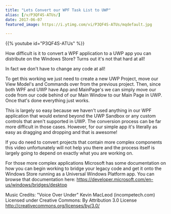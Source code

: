 ```yaml
---
title: "Lets Convert our WPF Task List to UWP"
alias: [/v/P3QF4S-ATUs/]
date: 2017-06-07
featured_image: https://i.ytimg.com/vi/P3QF4S-ATUs/mqdefault.jpg

---
```


{{% youtube id="P3QF4S-ATUs" %}}

How difficult is it to convert a WPF application to a UWP app you can distribute on the Windows Store? Turns out it's not that hard at all!

In fact we don't have to change any code at all!

To get this working we just need to create a new UWP Project, move our View Model's and Commands over from the previous project. Then, since both WPF and UWP have App and MainPage's we can simply move our code from our code behind of our Main Window to our Main Page in UWP. Once that's done everything just works.

This is largely so easy because we haven't used anything in our WPF application that would extend beyond the UWP Sandbox or any custom controls that aren't supported in UWP. The conversion process can be far more difficult in those cases. However, for our simple app it's literally as easy as dragging and dropping and that is awesome!

If you do need to convert projects that contain more complex components this video unfortunately will not help you there and the process itself is largely going to depend on exactly what you are working on.

For those more complex applications Microsoft has some documentation on how you can begin working to bridge your legacy code and get it onto the Windows Store running as a Universal Windows Platform app. You can browse that documentation here: https://developer.microsoft.com/en-us/windows/bridges/desktop

Music Credits:
"Voice Over Under" Kevin MacLeod (incompetech.com)
Licensed under Creative Commons: By Attribution 3.0 License
http://creativecommons.org/licenses/by/3.0/